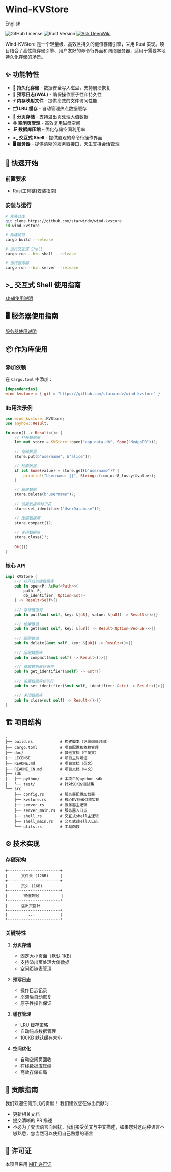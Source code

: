 # Wind-KVStore

[English](https://github.com/StarWindv/Wind-KVStore/blob/main/README.md)

![GitHub License](https://img.shields.io/badge/license-MIT-blue.svg)
![Rust Version](https://img.shields.io/badge/rust-1.85%2B-orange)
[![Ask DeepWiki](https://deepwiki.com/badge.svg)](https://deepwiki.com/StarWindv/Wind-KVStore)

Wind-KVStore 是一个轻量级、高效且持久的键值存储引擎，采用 Rust 实现。项目结合了高性能存储引擎、用户友好的命令行界面和网络服务器，适用于需要本地持久化存储的场景。

## ✨ 功能特性

- **📁 持久化存储** - 数据安全写入磁盘，支持崩溃恢复
- **📝 预写日志(WAL)** - 确保操作原子性和持久性
- **⚡ 内存映射文件** - 提供高效的文件访问性能
- **🗂️ LRU 缓存** - 自动管理热点数据缓存
- **🔢 分页存储** - 支持溢出页处理大值数据
- **♻️ 空闲页管理** - 高效复用磁盘空间
- **🗜️ 数据库压缩** - 优化存储空间利用率
- **>_ 交互式 Shell** - 提供直观的命令行操作界面
- **🖥️ 服务器** - 提供清晰的服务器接口，天生支持会话管理

## 🚀 快速开始

### 前置要求

- Rust工具链([安装指南](https://www.rust-lang.org/tools/install))

### 安装与运行

```bash
# 克隆仓库
git clone https://github.com/starwindv/wind-kvstore
cd wind-kvstore

# 构建项目
cargo build --release

# 运行交互式 Shell
cargo run --bin shell --release

# 运行服务器
cargo run --bin server --release
```

## \>_ 交互式 Shell 使用指南
[shell使用说明](https://github.com/StarWindv/Wind-KVStore/blob/main/doc/readme_shell_cn.md)

## 🖥️ 服务器使用指南
[服务器使用说明](https://github.com/starwindv/wind-kvstore/blob/main/doc/readme_server_cn.md)

## 📦 作为库使用

### 添加依赖

在 `Cargo.toml` 中添加：

```toml
[dependencies]
wind-kvstore = { git = "https://github.com/starwindv/wind-kvstore" }
```

### lib用法示例

```rust
use wind_kvstore::KVStore;
use anyhow::Result;

fn main() -> Result<()> {
    // 打开数据库
    let mut store = KVStore::open("app_data.db", Some("MyAppDB"))?;
    
    // 存储数据
    store.put(b"username", b"alice")?;
    
    // 检索数据
    if let Some(value) = store.get(b"username")? {
        println!("Username: {}", String::from_utf8_lossy(&value));
    }
    
    // 删除数据
    store.delete(b"username")?;
    
    // 设置数据库标识符
    store.set_identifier("UserDatabase")?;
    
    // 压缩数据库
    store.compact()?;
    
    // 关闭数据库
    store.close()?;
    
    Ok(())
}
```

### 核心 API

```rust
impl KVStore {
    /// 打开或创建数据库
    pub fn open<P: AsRef<Path>>(
        path: P, 
        db_identifier: Option<&str>
    ) -> Result<Self>{}
    
    /// 存储键值对
    pub fn put(&mut self, key: &[u8], value: &[u8]) -> Result<()>{}
    
    /// 检索键值
    pub fn get(&mut self, key: &[u8]) -> Result<Option<Vec<u8>>>{}
    
    /// 删除键值
    pub fn delete(&mut self, key: &[u8]) -> Result<()>{}
    
    /// 压缩数据库
    pub fn compact(&mut self) -> Result<()>{}
    
    /// 获取数据库标识符
    pub fn get_identifier(&self) -> &str{}
    
    /// 设置数据库标识符
    pub fn set_identifier(&mut self, identifier: &str) -> Result<()>{}
    
    /// 关闭数据库
    pub fn close(mut self) -> Result<()>{}
}
```

## 🏗️ 项目结构

```plaintext
.
├── build.rs            # 构建脚本（记录编译时间）
├── Cargo.toml          # 项目配置和依赖管理
├── doc/                # 其他文档（中英文）
├── LICENSE             # 项目主许可证
├── README.md           # 项目文档（英文）
├── README_CN.md        # 项目文档（中文）
├── sdk
│   ├── python/         # 本项目的python sdk
│   └── test/           # 针对SDK的测试集
└── src
    ├── config.rs       # 服务器配置加载器
    ├── kvstore.rs      # 核心KV存储引擎实现
    ├── server.rs       # 服务器主逻辑
    ├── server_main.rs  # 服务器入口点
    ├── shell.rs        # 交互式shell主逻辑
    ├── shell_main.rs   # 交互式shell入口点
    └── utils.rs        # 工具函数
```

## ⚙️ 技术实现

### 存储架构
```
+-----------------------+
|      文件头 (128B)     |
+-----------------------+
|      页头 (16B)        |
+-----------------------+
|       键值数据          |
+-----------------------+
|      溢出页指针         |
+-----------------------+
|         ...           |
+-----------------------+
```

### 关键特性

1. **分页存储**
    - 固定大小页面（默认 1KB）
    - 支持溢出页处理大值数据
    - 空闲页链表管理

2. **预写日志**
    - 操作日志记录
    - 崩溃后自动恢复
    - 原子性操作保证

3. **缓存管理**
    - LRU 缓存策略
    - 自动热点数据管理
    - 100KB 默认缓存大小

4. **空间优化**
    - 自动空闲页回收
    - 在线数据库压缩
    - 高效存储布局

## 🤝 贡献指南

我们欢迎任何形式的贡献！
我们建议您在做出贡献时：
- 更新相关文档
- 提交清晰的 PR 描述
- 不必为了交流语言而困扰，我们接受英文与中文描述，如果您对这两种语言不够熟悉，您当然可以使用自己熟悉的语言

## 📜 许可证

本项目采用 [MIT 许可证](https://github.com/StarWindv/Wind-KVStore/LICENSE)
